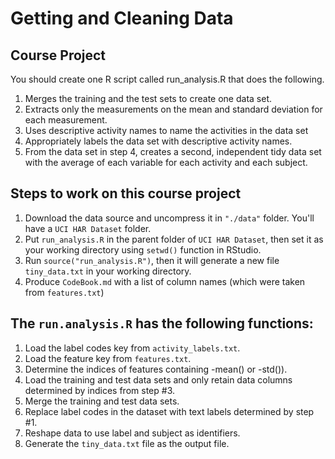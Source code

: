 # Getting and Cleaning Data

## Course Project

You should create one R script called run_analysis.R that does the following.

1. Merges the training and the test sets to create one data set.
2. Extracts only the measurements on the mean and standard deviation for each measurement.
3. Uses descriptive activity names to name the activities in the data set
4. Appropriately labels the data set with descriptive activity names.
5. From the data set in step 4, creates a second, independent tidy data set with the average of each variable for each activity and each subject.

## Steps to work on this course project

1. Download the data source and uncompress it in ```"./data"``` folder. You'll have a ```UCI HAR Dataset``` folder.
2. Put ```run_analysis.R``` in the parent folder of ```UCI HAR Dataset```, then set it as your working directory using ```setwd()``` function in RStudio.
3. Run ```source("run_analysis.R")```, then it will generate a new file ```tiny_data.txt``` in your working directory.
4. Produce ```CodeBook.md``` with a list of column names (which were taken from ```features.txt```)


## The ```run.analysis.R``` has the following functions: 
1. Load the label codes key from ```activity_labels.txt```.
2. Load the feature key from ```features.txt```.
3. Determine the indices of features containing -mean() or -std()).
4. Load the training and test data sets and only retain data columns determined by indices from step #3.
5. Merge the training and test data sets.
6. Replace label codes in the dataset with text labels determined by step #1.
7. Reshape data to use label and subject as identifiers.
8. Generate the ```tiny_data.txt``` file as the output file.

